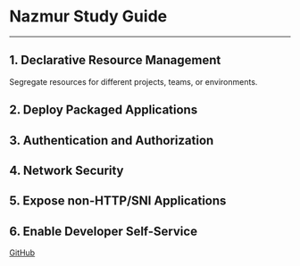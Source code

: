# Nazmur Study Guide 

---

## 1. Declarative Resource Management

 Segregate resources for different projects, teams, or environments.  

## 2. Deploy Packaged Applications

## 3. Authentication and Authorization

## 4. Network Security

## 5. Expose non-HTTP/SNI Applications

## 6. Enable Developer Self-Service

[GitHub](https://github.com) 
